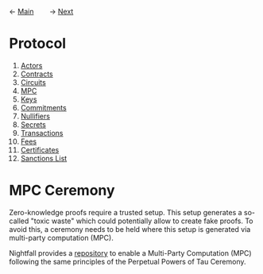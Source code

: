 &larr; [Main](../README.md) &nbsp;&nbsp;&nbsp;&nbsp;&nbsp;&nbsp; &rarr; [Next](./keys.md#keys)

# Protocol
1. [Actors](./actors.md)
2. [Contracts](./contracts.md)
3. [Circuits](./circuits.md)
4. [MPC](#mpc)
5. [Keys](./keys.md)
6. [Commitments](./commitments.md)
7. [Nullifiers](./nullifiers.md#nullifiers)
8. [Secrets](./secrets.md)
9. [Transactions](./transactions.md)
10. [Fees](./fees.md#fees)
11. [Certificates](./certificates.md)
12. [Sanctions List](./certificates.md#sanctions-list)

# MPC Ceremony
Zero-knowledge proofs require a trusted setup. This setup generates a so-called "toxic waste" which could potentially allow to create fake proofs. To avoid this, a ceremony needs to be held where this setup is generated via multi-party computation (MPC).

Nightfall provides a [repository](https://github.com/NightfallRollup/nightfall-phase2ceremony) to enable a Multi-Party Computation (MPC) following the same principles of the Perpetual Powers of Tau Ceremony. 

